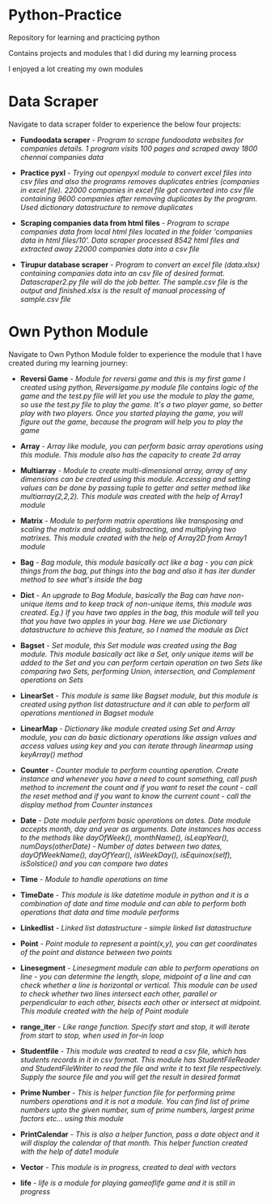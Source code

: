# Python-Practice
Repository for learning and practicing python

Contains projects and modules that I did during my learning process

I enjoyed a lot creating my own modules

# Data Scraper
Navigate to data scraper folder to experience the below four projects:

   - **Fundoodata scraper** - *Program to scrape fundoodata websites for companies details. 1 program visits 100 pages and scraped away 1800 chennai companies data*
   
   - **Practice pyxl** - *Trying out openpyxl module to convert excel files into csv files and also the programs removes duplicates entries (companies in excel file). 22000 companies in excel file got converted into csv file containing 9600 companies after removing duplicates by the program. Used dictionary datastructure to remove duplicates*
   
   - **Scraping companies data from html files** - *Program to scrape companies data from local html files located in the folder 'companies data in html files/10'. Data scraper processed 8542 html files and extracted away 22000 companies data into a csv file*
   
   - **Tirupur database scraper** - *Program to convert an excel file (data.xlsx) containing companies data into an csv file of desired format. Datascraper2.py file will do the job better. The sample.csv file is the output and finished.xlsx is the result of manual processing of sample.csv file*


# Own Python Module
Navigate to Own Python Module folder to experience the module that I have created during my learning journey:

   - **Reversi Game** - *Module for reversi game and this is my first game I created using python, Reversigame.py module file contains logic of the game and the test.py file will let you use the module to play the game, so use the test.py file to play the game. It's a two player game, so better play with two players. Once you started playing the game, you will figure out the game, because the program will help you to play the game*

   - **Array** - *Array like module, you can perform basic array operations using this module. This module also has the capacity to create 2d array*
   
   - **Multiarray** - *Module to create multi-dimensional array, array of any dimensions can be created using this module. Accessing and setting values can be done by passing tuple to getter and setter method like multiarray(2,2,2). This module was created with the help of Array1 module*
   
   - **Matrix** - *Module to perform matrix operations like transposing and scaling the matrix and adding, substracting, and multiplying two matrixes. This module created with the help of Array2D from Array1 module*
   
   - **Bag** - *Bag module, this module basically act like a bag - you can pick things from the bag, put things into the bag and also it has iter dunder method to see what's inside the bag*
   
   - **Dict** - *An upgrade to Bag Module, basically the Bag can have non-unique items and to keep track of non-unique items, this module was created. Eg.) If you have two apples in the bag, this module will tell you that you have two apples in your bag. Here we use Dictionary datastructure to achieve this feature, so I named the module as Dict*
   
   - **Bagset** - *Set module, this Set module was created using the Bag module. This module basically act like a Set, only unique items will be added to the Set and you can perform certain operation on two Sets like comparing two Sets, performing Union, intersection, and Complement operations on Sets*
   
   - **LinearSet** - *This module is same like Bagset module, but this module is created using python list datastructure and it can able to perform all operations mentioned in Bagset module*
   
   - **LinearMap** - *Dictionary like module created using Set and Array module, you can do basic dictionary operations like assign values and access values using key and you can iterate through linearmap using keyArray() method*
   
   - **Counter** - *Counter module to perform counting operation. Create instance and whenever you have a need to count something, call push method to increment the count and if you want to reset the count - call the reset method and if you want to know the current count - call the display method from Counter instances*
   
   - **Date** - *Date module perform basic operations on dates. Date module accepts month, day and year as arguments. Date instances has access to the methods like dayOfWeek(), monthName(), isLeapYear(), numDays(otherDate) - Number of dates between two dates, dayOfWeekName(), dayOfYear(), isWeekDay(), isEquinox(self), isSolstice() and you can compare two dates*
   
   - **Time** - *Module to handle operations on time*
   
   - **TimeDate** - *This module is like datetime module in python and it is a  combination of date and time module and can able to perform both operations that data and time module performs*
   
   - **Linkedlist** - *Linked list datastructure - simple linked list datastructure*
   
   - **Point** - *Point module to represent a point(x,y), you can get coordinates of the point and distance between two points*
   
   - **Linesegment** - *Linesegment module can able to perform operations on line - you can determine the length, slope, midpoint of a line and can check whether a line is horizontal or vertical. This module can be used to check whether two lines intersect each other, parallel or perpendicular to each other, bisects each other or intersect at midpoint. This module created with the help of Point module*
   
   - **range_iter** - *Like range function. Specify start and stop, it will iterate from start to stop, when used in for-in loop*
   
   - **Studentfile** - *This module was created to read a csv file, which has students records in it in csv format. This module has StudentFileReader and StudentFileWriter to read the file and write it to text file respectively. Supply the source file and you will get the result in desired format*
   
   - **Prime Number** - *This is helper function file for performing prime numbers operations and it is not a module. You can find list of prime numbers upto the given number, sum of prime numbers, largest prime factors etc... using this module*
   
   - **PrintCalendar** - *This is also a helper function, pass a date object and it will display the calendar of that month. This helper function created with the help of date1 module*
   
   - **Vector** - *This module is in progress, created to deal with vectors*
   
   - **life** - *life is a module for playing gameoflife game and it is still in progress*
